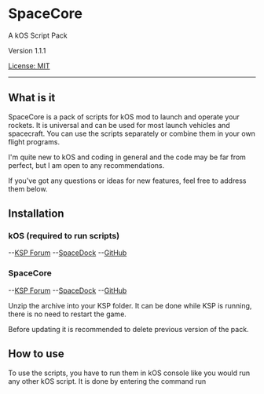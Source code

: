 # SpaceCore

A kOS Script Pack

Version 1.1.1

[License: MIT](GameData\SpaceCore\LICENSE.txt)

---

## What is it

SpaceCore is a pack of scripts for kOS mod to launch and operate your rockets. It is universal and can be used for most launch vehicles and spacecraft. You can use the scripts separately or combine them in your own flight programs.

I'm quite new to kOS and coding in general and the code may be far from perfect, but I am open to any recommendations.

If you've got any questions or ideas for new features, feel free to address them below.

## Installation

### kOS (required to run scripts)
--[KSP Forum](https://forum.kerbalspaceprogram.com/index.php?/topic/165628-181-kos-v1210-kos-scriptable-autopilot-system/&tab=comments#comment-3175111/)
--[SpaceDock](https://spacedock.info/mod/60/kOS:%20Scriptable%20Autopilot%20System)
--[GitHub](https://github.com/KSP-KOS/KOS/releases)

### SpaceCore
--[KSP Forum](https://forum.kerbalspaceprogram.com/index.php?/topic/194603-spacecore-kos-script-pack/)
--[SpaceDock](https://spacedock.info/mod/2447/SpaceCore%20kOS%20Script%20Pack)
--[GitHub](https://github.com/bodryxon/SpaceCore/releases)

Unzip the archive into your KSP folder. It can be done while KSP is running, there is no need to restart the game.

Before updating it is recommended to delete previous version of the pack.

## How to use

To use the scripts, you have to run them in kOS console like you would run any other kOS script. It is done by entering the command run <script name>.

---

### Example: Eject


The simplest of all the scripts are those named for what they do. 
 
``` 
    run Eject.
```

(Batteries not inclued, paramaters not required.)

---

### Example: SHohmann


Some scripts in the pack can be launched with specific parameters (orbit inclination, altitude etc.). It is done by entering the command run [script name]([parameter 1],[parameter 2]…).

```
    run SHohmann(100,120)


        100 is periapsis altitude
        120 is apoapsis altitude in kilometers
```

If you don't enter the parameters when running a script, default parameters will be used (they can be changed in script files).

Important: to run the scripts by "run" command you have to run dir.ks by entering   run dir.
